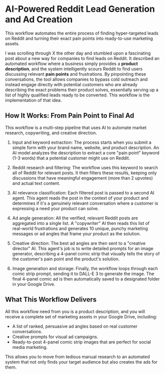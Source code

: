 # AI-Powered Reddit Lead Generation and Ad Creation
This workflow automates the entire process of finding hyper-targeted leads on Reddit and turning their exact pain points into ready-to-use marketing assets.

I was scrolling through X the other day and stumbled upon a fascinating post about a new way for companies to find leads on Reddit. It described an automated workflow where a business simply provides a **product description**, and the system intelligently scours Reddit to find users discussing relevant **pain points** and frustrations. By pinpointing these conversations, the tool allows companies to bypass cold outreach and instead engage directly with potential customers who are already describing the exact problems their product solves, essentially serving up a list of highly qualified leads ready to be converted.
This workflow is the implementation of that idea.

## How It Works: From Pain Point to Final Ad
This workflow is a multi-step pipeline that uses AI to automate market research, copywriting, and creative direction.
1. Input and keyword extraction: The process starts when you submit a simple form with your brand name, website, and product description. An AI model analyzes the description to extract a core "pain point" keyword (1-3 words) that a potential customer might use on Reddit.

2. Reddit research and filtering: The workflow uses this keyword to search all of Reddit for relevant posts. It then filters these results, keeping only discussions that have meaningful engagement (more than 2 upvotes) and actual text content.

3. AI relevance classification: Each filtered post is passed to a second AI agent. This agent reads the post in the context of your product and determines if it's a genuinely relevant conversation where a customer is expressing a need your product can solve.

4. Ad angle generation: All the verified, relevant Reddit posts are aggregated into a single list. A "copywriter" AI then reads this list of real-world frustrations and generates 10 unique, punchy marketing messages or ad angles that frame your product as the solution.

5. Creative direction: The best ad angles are then sent to a "creative director" AI. This agent's job is to write detailed prompts for an image generator, describing a 4-panel comic strip that visually tells the story of the customer's pain point and the product's solution.

6. Image generation and storage: Finally, the workflow loops through each comic strip prompt, sending it to DALL-E 3 to generate the image. The final 4-panel comic ad is then automatically saved to a designated folder in your Google Drive.

## What This Workflow Delivers
All this workflow need from you is a product description, and you will receive a complete set of marketing assets in your Google Drive, including:
- A list of ranked, persuasive ad angles based on real customer conversations.
- Creative prompts for visual ad campaigns.
- Ready-to-post 4-panel comic strip images that are perfect for social media marketing.

This allows you to move from tedious manual research to an automated system that not only finds your target audience but also creates the ads for them.
